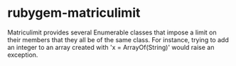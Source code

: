 rubygem-matriculimit
====================

Matriculimit provides several Enumerable classes that impose a limit on their members that they all be of the same class. For instance, trying to add an integer to an array created with 'x = ArrayOf(String)' would raise an exception.
